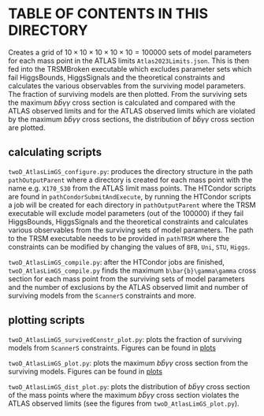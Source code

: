 # TABLE OF CONTENTS IN THIS DIRECTORY
Creates a grid of $10\times 10 \times 10 \times 10 \times 10 = 100000$ sets of model parameters for each mass point in the ATLAS limits `Atlas2023Limits.json`. This is
then fed into the TRSMBroken executable which excludes parameter sets which fail HiggsBounds, HiggsSignals and the theoretical constraints and calculates the various
observables from the surviving model parameters. The fraction of surviving models are then plotted. From the surviving sets the maximum $b\bar{b}\gamma\gamma$ cross
section is calculated and compared with the ATLAS observed limits and for the ATLAS observed limits which are violated by the maximum $b\bar{b}\gamma\gamma$ cross
sections, the distribution of $b\bar{b}\gamma\gamma$ cross section are plotted.

## calculating scripts
`twoD_AtlasLimGS_configure.py`: produces the directory structure in the path `pathOutputParent` where a directory is created for each mass point with the name e.g.
`X170_S30` from the ATLAS limit mass points. The HTCondor scripts are found in `pathCondorSubmitAndExecute`, by running the HTCondor scripts a job will be created
for each directory in `pathOutputParent` where the TRSM executable will exclude model parameters (out of the 100000) if they fail HiggsBounds, HiggsSignals and the
theoretical constraints and calculates various observables from the surviving sets of model parameters. The path to the TRSM executable needs to be provided in `pathTRSM`
where the constraints can be modified by changing the values of `BFB`, `Uni`, `STU`, `Higgs`.

`twoD_AtlasLimGS_compile.py`: after the HTCondor jobs are finished, `twoD_AtlasLimGS_compile.py` finds the maximum `b\bar{b}\gamma\gamma` cross section for each mass
point from the surviving sets of model parameters and the number of exclusions by the ATLAS observed limit and number of surviving models from the `ScannerS` constraints
and more.

## plotting scripts

`twoD_AtlasLimGS_survivedConstr_plot.py`: plots the fraction of surviving models from `ScannerS` constraints. Figures can be found in [plots](plots)

`twoD_AtlasLimGS_plot.py`: plots the maximum $b\bar{b}\gamma\gamma$ cross section from the surviving models. Figures can be found in [plots](plots)

`twoD_AtlasLimGS_dist_plot.py`: plots the distribution of $b\bar{b}\gamma\gamma$ cross section of the mass points where the maximum $b\bar{b}\gamma\gamma$ cross section
violates the ATLAS observed limits (see the figures from `twoD_AtlasLimGS_plot.py`).
